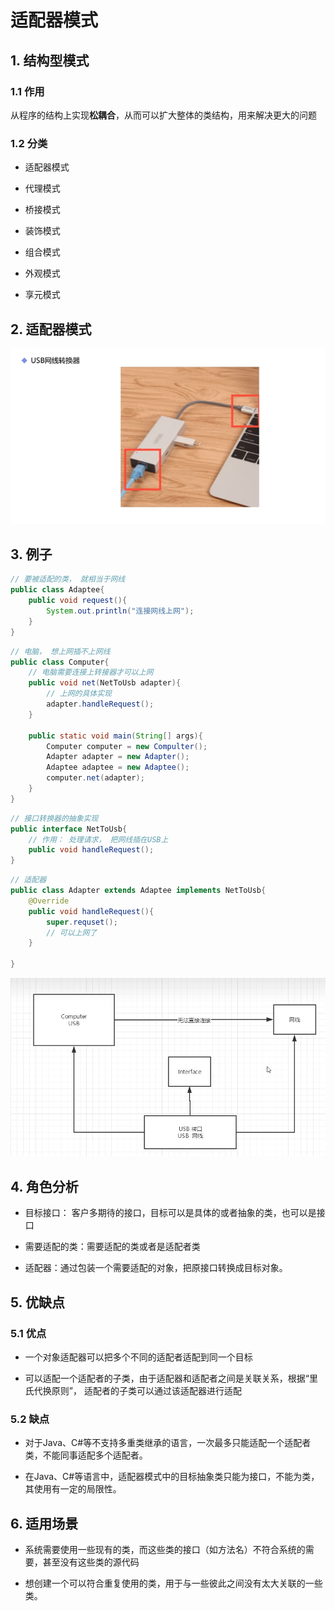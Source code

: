 # 适配器模式



## 1. 结构型模式

### 1.1 作用

从程序的结构上实现**松耦合**，从而可以扩大整体的类结构，用来解决更大的问题

### 1.2 分类

- 适配器模式

- 代理模式

- 桥接模式

- 装饰模式

- 组合模式

- 外观模式

- 享元模式



## 2. 适配器模式

![](assets/2022-07-04-08-21-47-image.png)



## 3. 例子

```java
// 要被适配的类， 就相当于网线
public class Adaptee{
    public void request(){
        System.out.println("连接网线上网");
    }
}
```



```java
// 电脑， 想上网插不上网线
public class Computer{
    // 电脑需要连接上转接器才可以上网
    public void net(NetToUsb adapter){
        // 上网的具体实现
        adapter.handleRequest();
    }

    public static void main(String[] args){
        Computer computer = new Compulter();
        Adapter adapter = new Adapter();
        Adaptee adaptee = new Adaptee();
        computer.net(adapter);
    }
}
```



```java
// 接口转换器的抽象实现
public interface NetToUsb{
    // 作用： 处理请求， 把网线插在USB上
    public void handleRequest();
}
```



```java
// 适配器
public class Adapter extends Adaptee implements NetToUsb{
    @Override
    public void handleRequest(){
        super.requset();
        // 可以上网了
    }
    
}
```



![](assets/2022-07-04-08-57-16-image.png)

## 4. 角色分析

- 目标接口： 客户多期待的接口，目标可以是具体的或者抽象的类，也可以是接口

- 需要适配的类：需要适配的类或者是适配者类

- 适配器：通过包装一个需要适配的对象，把原接口转换成目标对象。



## 5. 优缺点

### 5.1 优点

- 一个对象适配器可以把多个不同的适配者适配到同一个目标

- 可以适配一个适配者的子类，由于适配器和适配者之间是关联关系，根据“里氏代换原则”， 适配者的子类可以通过该适配器进行适配



### 5.2 缺点

- 对于Java、C#等不支持多重类继承的语言，一次最多只能适配一个适配者类，不能同事适配多个适配者。

- 在Java、C#等语言中，适配器模式中的目标抽象类只能为接口，不能为类，其使用有一定的局限性。



## 6. 适用场景

- 系统需要使用一些现有的类，而这些类的接口（如方法名）不符合系统的需要，甚至没有这些类的源代码

- 想创建一个可以符合重复使用的类，用于与一些彼此之间没有太大关联的一些类。






